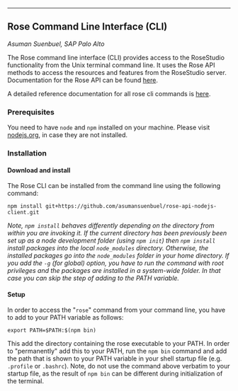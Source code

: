 <style>
.source code {
background: #eee;
}
</style>

-----------------------
## Rose Command Line Interface (CLI)

_Asuman Suenbuel, SAP Palo Alto_

The Rose command line interface (CLI) provides access to the
RoseStudio functionality from the Unix terminal command line. It uses
the Rose API methods to access the resources and features from the
RoseStudio server. Documentation for the Rose API can be found [here](../api/index.html).

A detailed reference documentation for all rose cli commands is [here](global.html).

### Prerequisites

You need to have `node` and `npm` installed on your machine. Please visit
[nodejs.org](https://nodejs.org), in case they are not installed.

### Installation

#### Download and install

The Rose CLI can be installed from the command line using the following command:

```plain
npm install git+https://github.com/asumansuenbuel/rose-api-nodejs-client.git
```

_Note, `npm install` behaves differently depending on the directory
from within you are invoking it. If the current directory has been
previously been set up as a node development folder (using `npm init`)
then `npm install` install packages into the local `node_modules`
directory. Otherwise, the installed packages go into the
`node_modules` folder in your home directory. If you add the `-g` (for
global) option, you have to run the command with root privileges and
the packages are installed in a system-wide folder. In that case you
can skip the step of adding to the PATH variable._

#### Setup

In order to access the "`rose`" command from your command line, you have to add to your PATH variable as follows:

```plain
export PATH=$PATH:$(npm bin)
```

This add the directory containing the rose executable to your PATH. In
order to "permanently" add this to your PATH, run the `npm bin`
command and add the path that is shown to your PATH variable in your
shell startup file (e.g. `.profile` or `.bashrc`). Note, do not use
the command above verbatim to your startup file, as the result of `npm
bin` can be different during initialization of the terminal.